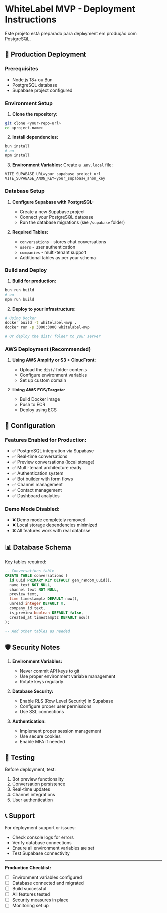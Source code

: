 # WhiteLabel MVP - Deployment Instructions

Este projeto está preparado para deployment em produção com PostgreSQL.

## 🚀 Production Deployment

### Prerequisites
- Node.js 18+ ou Bun
- PostgreSQL database
- Supabase project configured

### Environment Setup

1. **Clone the repository:**
```bash
git clone <your-repo-url>
cd <project-name>
```

2. **Install dependencies:**
```bash
bun install
# ou
npm install
```

3. **Environment Variables:**
Create a `.env.local` file:
```env
VITE_SUPABASE_URL=your_supabase_project_url
VITE_SUPABASE_ANON_KEY=your_supabase_anon_key
```

### Database Setup

1. **Configure Supabase with PostgreSQL:**
   - Create a new Supabase project
   - Connect your PostgreSQL database
   - Run the database migrations (see `/supabase` folder)

2. **Required Tables:**
   - `conversations` - stores chat conversations
   - `users` - user authentication
   - `companies` - multi-tenant support
   - Additional tables as per your schema

### Build and Deploy

1. **Build for production:**
```bash
bun run build
# ou
npm run build
```

2. **Deploy to your infrastructure:**
```bash
# Using Docker
docker build -t whitelabel-mvp .
docker run -p 3000:3000 whitelabel-mvp

# Or deploy the dist/ folder to your server
```

### AWS Deployment (Recommended)

1. **Using AWS Amplify or S3 + CloudFront:**
   - Upload the `dist/` folder contents
   - Configure environment variables
   - Set up custom domain

2. **Using AWS ECS/Fargate:**
   - Build Docker image
   - Push to ECR
   - Deploy using ECS

## 🔧 Configuration

### Features Enabled for Production:
- ✅ PostgreSQL integration via Supabase
- ✅ Real-time conversations
- ✅ Preview conversations (local storage)
- ✅ Multi-tenant architecture ready
- ✅ Authentication system
- ✅ Bot builder with form flows
- ✅ Channel management
- ✅ Contact management
- ✅ Dashboard analytics

### Demo Mode Disabled:
- ❌ Demo mode completely removed
- ❌ Local storage dependencies minimized
- ❌ All features work with real database

## 📊 Database Schema

Key tables required:
```sql
-- Conversations table
CREATE TABLE conversations (
  id uuid PRIMARY KEY DEFAULT gen_random_uuid(),
  name text NOT NULL,
  channel text NOT NULL,
  preview text,
  time timestamptz DEFAULT now(),
  unread integer DEFAULT 0,
  company_id text,
  is_preview boolean DEFAULT false,
  created_at timestamptz DEFAULT now()
);

-- Add other tables as needed
```

## 🛡️ Security Notes

1. **Environment Variables:**
   - Never commit API keys to git
   - Use proper environment variable management
   - Rotate keys regularly

2. **Database Security:**
   - Enable RLS (Row Level Security) in Supabase
   - Configure proper user permissions
   - Use SSL connections

3. **Authentication:**
   - Implement proper session management
   - Use secure cookies
   - Enable MFA if needed

## 🧪 Testing

Before deployment, test:
1. Bot preview functionality
2. Conversation persistence
3. Real-time updates
4. Channel integrations
5. User authentication

## 📞 Support

For deployment support or issues:
- Check console logs for errors
- Verify database connections
- Ensure all environment variables are set
- Test Supabase connectivity

---

**Production Checklist:**
- [ ] Environment variables configured
- [ ] Database connected and migrated
- [ ] Build successful
- [ ] All features tested
- [ ] Security measures in place
- [ ] Monitoring set up